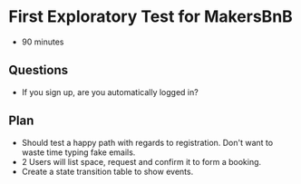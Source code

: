 # First Exploratory Test for MakersBnB
- 90 minutes

## Questions
- If you sign up, are you automatically logged in?

## Plan
- Should test a happy path with regards to registration. Don't want to waste time typing fake emails.
- 2 Users will list space, request and confirm it to form a booking.
- Create a state transition table to show events.

